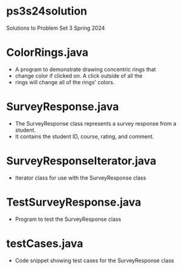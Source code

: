 # ps3s24solution
Solutions to Problem Set 3 Spring 2024

# ColorRings.java
 * A program to demonstrate drawing concentric rings that 
 * change color if clicked on.  A click outside of all the 
 * rings will change all of the rings' colors.
 
# SurveyResponse.java
 * The SurveyResponse class represents a survey response from a student.
 * It contains the student ID, course, rating, and comment.
 
# SurveyResponseIterator.java
 * Iterator class for use with the SurveyResponse class
 
# TestSurveyResponse.java
 * Program to test the SurveyResponse class
 
# testCases.java
 * Code snippet showing test cases for the SurveyResponse class


